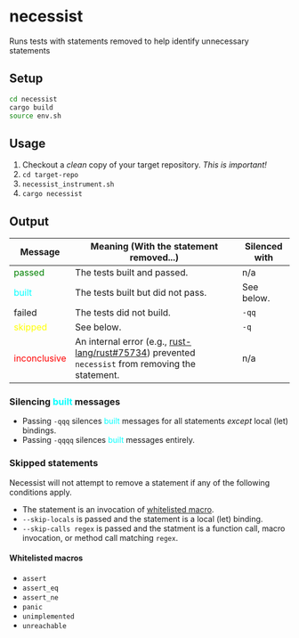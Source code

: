 # necessist

Runs tests with statements removed to help identify unnecessary statements

## Setup

```sh
cd necessist
cargo build
source env.sh
```

## Usage

1. Checkout a *clean* copy of your target repository. *This is important!*
1. `cd target-repo`
1. `necessist_instrument.sh`
1. `cargo necessist`

## Output

| Message  | Meaning (With the statement removed...) | Silenced with|
|-|-|-|
| <span style="color:green">passed</span> | The tests built and passed. | n/a |
| <span style="color:cyan">built</span> | The tests built but did not pass. | See below. |
| failed | The tests did not build. | `-qq` |
| <span style="color:yellow">skipped</span> | See below.  | `-q` |
| <span style="color:red">inconclusive</span> | An internal error (e.g., [rust-lang/rust#75734](https://github.com/rust-lang/rust/issues/75734)) prevented `necessist` from removing the statement. | n/a |

### Silencing <span style="color:cyan">built</span> messages

* Passing `-qqq` silences <span style="color:cyan">built</span> messages for all statements *except* local (let) bindings.
* Passing `-qqqq` silences <span style="color:cyan">built</span> messages entirely.

### Skipped statements

Necessist will not attempt to remove a statement if any of the following conditions apply.

* The statement is an invocation of [whitelisted macro](#whitelisted-macros).
* `--skip-locals` is passed and the statement is a local (let) binding.
* `--skip-calls regex` is passed and the statment is a function call, macro invocation, or method call matching `regex`.

#### Whitelisted macros
* `assert`
* `assert_eq`
* `assert_ne`
* `panic`
* `unimplemented`
* `unreachable`
